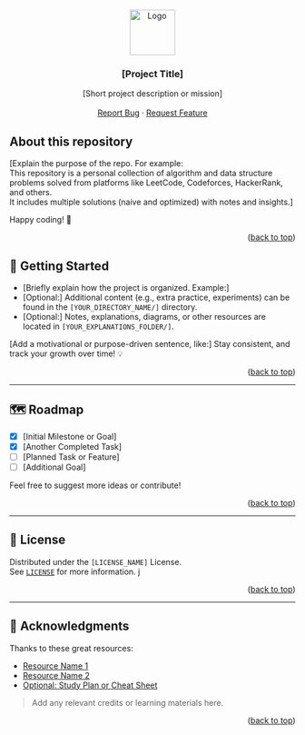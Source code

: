<a name="readme-top"></a>

<br />
<div align="center">
  <a href="#">
    <img src="./assets/logo.svg" alt="Logo" width="80" height="80">
  </a>
  <h3 align="center">[Project Title]</h3>

  <p align="center">
    [Short project description or mission]
    <br />
    <br />
    <a href="https://github.com/[YOUR_USERNAME]/[REPO_NAME]/issues">Report Bug</a>
    ·
    <a href="https://github.com/[YOUR_USERNAME]/[REPO_NAME]/issues">Request Feature</a>
  </p>
</div>

## About this repository

[Explain the purpose of the repo. For example:  
This repository is a personal collection of algorithm and data structure problems solved from platforms like LeetCode, Codeforces, HackerRank, and others.  
It includes multiple solutions (naive and optimized) with notes and insights.]

Happy coding! 🚀

<p align="right">(<a href="#readme-top">back to top</a>)</p>

<!-- GETTING STARTED -->

## 🚀 Getting Started

- [Briefly explain how the project is organized. Example:]
- [Optional:] Additional content (e.g., extra practice, experiments) can be found in the `[YOUR_DIRECTORY_NAME/]` directory.
- [Optional:] Notes, explanations, diagrams, or other resources are located in `[YOUR_EXPLANATIONS_FOLDER/]`.

[Add a motivational or purpose-driven sentence, like:]
Stay consistent, and track your growth over time! 💡

<p align="right">(<a href="#readme-top">back to top</a>)</p>

---

## 🗺️ Roadmap

- [x] [Initial Milestone or Goal]
- [x] [Another Completed Task]
- [ ] [Planned Task or Feature]
- [ ] [Additional Goal]

Feel free to suggest more ideas or contribute!

<p align="right">(<a href="#readme-top">back to top</a>)</p>

---

## 📄 License

Distributed under the `[LICENSE_NAME]` License.  
See [`LICENSE`](./LICENSE) for more information.
j
<p align="right">(<a href="#readme-top">back to top</a>)</p>

---

## 🙏 Acknowledgments

Thanks to these great resources:

- [Resource Name 1](https://example.com)
- [Resource Name 2](https://example.com)
- [Optional: Study Plan or Cheat Sheet](https://example.com)

> Add any relevant credits or learning materials here.

<p align="right">(<a href="#readme-top">back to top</a>)</p>
